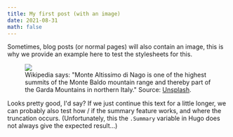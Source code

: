 ```yaml
---
title: My first post (with an image)
date: 2021-08-31
math: false
---
```


Sometimes, blog posts (or normal pages) will also contain an image, this is why we provide an example here to test the stylesheets for this.

<figure>
    <img src="/posts/2021/05/05/NCCR_Project1.1_poster.pdf">
    <figcaption>
        Wikipedia says: "Monte Altissimo di Nago is one of the highest summits of the Monte Baldo mountain range and thereby part of the Garda Mountains in northern Italy."
        Source: <a href="https://unsplash.com/photos/wndpWTiDuT0">Unsplash</a>.
    </figcaption>
</figure>

Looks pretty good, I'd say?
If we just continue this text for a little longer, we can probably also test how / if the summary feature works, and where the truncation occurs.
(Unfortunately, this the `.Summary` variable in Hugo does not always give the expected result...)
